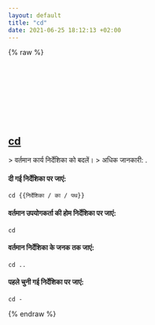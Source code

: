 ```yaml
---
layout: default
title: "cd"
date: 2021-06-25 18:12:13 +02:00
---
```

{% raw %}
<h2 id="cd">
  <a href="/hi/common/cd.html">cd</a> <a href="#cd"><svg class="icon">
    <use href="/assets/images/unicode_sprite.svg#link" />
  </svg></a>
</h2>
> वर्तमान कार्य निर्देशिका को बदलें।
> अधिक जानकारी: <https://man.archlinux.org/man/cd.n>.

#### दी गई निर्देशिका पर जाएं:
```shell
cd {{निर्देशिका / का / पथ}}
```
#### वर्तमान उपयोगकर्ता की होम निर्देशिका पर जाएं:
```shell
cd
```
#### वर्तमान निर्देशिका के जनक तक जाएं:
```shell
cd ..
```
#### पहले चुनी गई निर्देशिका पर जाएं:
```shell
cd -
```
{% endraw %}